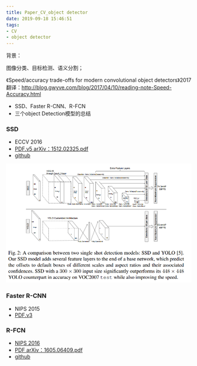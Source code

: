 ```yaml
---
title: Paper_CV_object detector 
date: 2019-09-18 15:46:51
tags:
- CV
- object detector
---
```


背景：

图像分类、目标检测、语义分割；



《Speed/accuracy trade-offs for modern convolutional object detectors》2017
翻译：http://blog.gwyve.com/blog/2017/04/10/reading-note-Speed-Accuracy.html

- SSD、Faster R-CNN、R-FCN
- 三个object Detection模型的总结



### SSD

- ECCV 2016
- [PDF.v5 arXiv：1512.02325.pdf](https://arxiv.org/pdf/1512.02325.pdf)
- [github](https://github.com/weiliu89/caffe/tree/ssd)

![model](Paper-CV-object-detector/model.png)

### Faster R-CNN

- NIPS 2015
- [PDF.v3](https://arxiv.org/pdf/1506.01497v3.pdf)



### R-FCN

- [NIPS 2016](https://nips.cc/Conferences/2016/AcceptedPapers)
- [PDF arXiv：1605.06409.pdf](https://arxiv.org/pdf/1605.06409.pdf)
- [ github ](https://github.com/daijifeng001/R-FCN)



